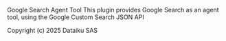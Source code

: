 Google Search Agent Tool
This plugin provides Google Search as an agent tool, using the Google Custom Search JSON API

Copyright (c) 2025 Dataiku SAS
